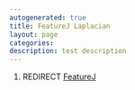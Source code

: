 ```yaml
---
autogenerated: true
title: FeatureJ Laplacian
layout: page
categories: 
description: test description
---
```


1.  REDIRECT [FeatureJ](FeatureJ)
